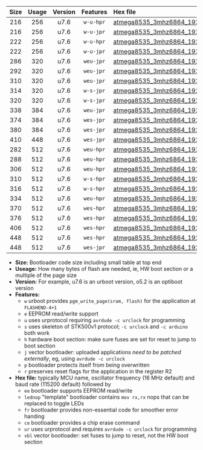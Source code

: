 |Size|Usage|Version|Features|Hex file|
|:-:|:-:|:-:|:-:|:--|
|216|256|u7.6|`w-u-hpr`|[atmega8535_3mhz6864_19200bps_ur.hex](https://raw.githubusercontent.com/stefanrueger/urboot/main//atmega8535_3mhz6864_19200bps_ur.hex)|
|216|256|u7.6|`w-u-jpr`|[atmega8535_3mhz6864_19200bps_ur_vbl.hex](https://raw.githubusercontent.com/stefanrueger/urboot/main//atmega8535_3mhz6864_19200bps_ur_vbl.hex)|
|222|256|u7.6|`w-u-hpr`|[atmega8535_3mhz6864_19200bps_lednop_ur.hex](https://raw.githubusercontent.com/stefanrueger/urboot/main//atmega8535_3mhz6864_19200bps_lednop_ur.hex)|
|222|256|u7.6|`w-u-jpr`|[atmega8535_3mhz6864_19200bps_lednop_ur_vbl.hex](https://raw.githubusercontent.com/stefanrueger/urboot/main//atmega8535_3mhz6864_19200bps_lednop_ur_vbl.hex)|
|286|320|u7.6|`weu-jpr`|[atmega8535_3mhz6864_19200bps_ee_ur_vbl.hex](https://raw.githubusercontent.com/stefanrueger/urboot/main//atmega8535_3mhz6864_19200bps_ee_ur_vbl.hex)|
|292|320|u7.6|`weu-jpr`|[atmega8535_3mhz6864_19200bps_ee_lednop_ur_vbl.hex](https://raw.githubusercontent.com/stefanrueger/urboot/main//atmega8535_3mhz6864_19200bps_ee_lednop_ur_vbl.hex)|
|310|320|u7.6|`weu-jpr`|[atmega8535_3mhz6864_19200bps_ee_lednop_fr_ur_vbl.hex](https://raw.githubusercontent.com/stefanrueger/urboot/main//atmega8535_3mhz6864_19200bps_ee_lednop_fr_ur_vbl.hex)|
|314|320|u7.6|`w-s-jpr`|[atmega8535_3mhz6864_19200bps_vbl.hex](https://raw.githubusercontent.com/stefanrueger/urboot/main//atmega8535_3mhz6864_19200bps_vbl.hex)|
|320|320|u7.6|`w-s-jpr`|[atmega8535_3mhz6864_19200bps_lednop_vbl.hex](https://raw.githubusercontent.com/stefanrueger/urboot/main//atmega8535_3mhz6864_19200bps_lednop_vbl.hex)|
|338|384|u7.6|`weu-jpr`|[atmega8535_3mhz6864_19200bps_ee_lednop_fr_ce_ur_vbl.hex](https://raw.githubusercontent.com/stefanrueger/urboot/main//atmega8535_3mhz6864_19200bps_ee_lednop_fr_ce_ur_vbl.hex)|
|374|384|u7.6|`wes-jpr`|[atmega8535_3mhz6864_19200bps_ee_vbl.hex](https://raw.githubusercontent.com/stefanrueger/urboot/main//atmega8535_3mhz6864_19200bps_ee_vbl.hex)|
|380|384|u7.6|`wes-jpr`|[atmega8535_3mhz6864_19200bps_ee_lednop_vbl.hex](https://raw.githubusercontent.com/stefanrueger/urboot/main//atmega8535_3mhz6864_19200bps_ee_lednop_vbl.hex)|
|410|448|u7.6|`wes-jpr`|[atmega8535_3mhz6864_19200bps_ee_lednop_fr_vbl.hex](https://raw.githubusercontent.com/stefanrueger/urboot/main//atmega8535_3mhz6864_19200bps_ee_lednop_fr_vbl.hex)|
|282|512|u7.6|`weu-hpr`|[atmega8535_3mhz6864_19200bps_ee_ur.hex](https://raw.githubusercontent.com/stefanrueger/urboot/main//atmega8535_3mhz6864_19200bps_ee_ur.hex)|
|288|512|u7.6|`weu-hpr`|[atmega8535_3mhz6864_19200bps_ee_lednop_ur.hex](https://raw.githubusercontent.com/stefanrueger/urboot/main//atmega8535_3mhz6864_19200bps_ee_lednop_ur.hex)|
|306|512|u7.6|`weu-hpr`|[atmega8535_3mhz6864_19200bps_ee_lednop_fr_ur.hex](https://raw.githubusercontent.com/stefanrueger/urboot/main//atmega8535_3mhz6864_19200bps_ee_lednop_fr_ur.hex)|
|310|512|u7.6|`w-s-hpr`|[atmega8535_3mhz6864_19200bps.hex](https://raw.githubusercontent.com/stefanrueger/urboot/main//atmega8535_3mhz6864_19200bps.hex)|
|316|512|u7.6|`w-s-hpr`|[atmega8535_3mhz6864_19200bps_lednop.hex](https://raw.githubusercontent.com/stefanrueger/urboot/main//atmega8535_3mhz6864_19200bps_lednop.hex)|
|334|512|u7.6|`weu-hpr`|[atmega8535_3mhz6864_19200bps_ee_lednop_fr_ce_ur.hex](https://raw.githubusercontent.com/stefanrueger/urboot/main//atmega8535_3mhz6864_19200bps_ee_lednop_fr_ce_ur.hex)|
|370|512|u7.6|`wes-hpr`|[atmega8535_3mhz6864_19200bps_ee.hex](https://raw.githubusercontent.com/stefanrueger/urboot/main//atmega8535_3mhz6864_19200bps_ee.hex)|
|376|512|u7.6|`wes-hpr`|[atmega8535_3mhz6864_19200bps_ee_lednop.hex](https://raw.githubusercontent.com/stefanrueger/urboot/main//atmega8535_3mhz6864_19200bps_ee_lednop.hex)|
|406|512|u7.6|`wes-hpr`|[atmega8535_3mhz6864_19200bps_ee_lednop_fr.hex](https://raw.githubusercontent.com/stefanrueger/urboot/main//atmega8535_3mhz6864_19200bps_ee_lednop_fr.hex)|
|448|512|u7.6|`wes-hpr`|[atmega8535_3mhz6864_19200bps_ee_lednop_fr_ce.hex](https://raw.githubusercontent.com/stefanrueger/urboot/main//atmega8535_3mhz6864_19200bps_ee_lednop_fr_ce.hex)|
|448|512|u7.6|`wes-jpr`|[atmega8535_3mhz6864_19200bps_ee_lednop_fr_ce_vbl.hex](https://raw.githubusercontent.com/stefanrueger/urboot/main//atmega8535_3mhz6864_19200bps_ee_lednop_fr_ce_vbl.hex)|

- **Size:** Bootloader code size including small table at top end
- **Useage:** How many bytes of flash are needed, ie, HW boot section or a multiple of the page size
- **Version:** For example, u7.6 is an urboot version, o5.2 is an optiboot version
- **Features:**
  + `w` urboot provides `pgm_write_page(sram, flash)` for the application at `FLASHEND-4+1`
  + `e` EEPROM read/write support
  + `u` uses urprotocol requiring `avrdude -c urclock` for programming
  + `s` uses skeleton of STK500v1 protocol; `-c urclock` and `-c arduino` both work
  + `h` hardware boot section: make sure fuses are set for reset to jump to boot section
  + `j` vector bootloader: uploaded applications *need to be patched externally*, eg, using `avrdude -c urclock`
  + `p` bootloader protects itself from being overwritten
  + `r` preserves reset flags for the application in the register R2
- **Hex file:** typically MCU name, oscillator frequency (16 MHz default) and baud rate (115200 default) followed by
  + `ee` bootloader supports EEPROM read/write
  + `lednop` "template" bootloader contains `mov rx,rx` nops that can be replaced to toggle LEDs
  + `fr` bootloader provides non-essential code for smoother error handing
  + `ce` bootloader provides a chip erase command
  + `ur` uses urprotocol and requires `avrdude -c urclock` for programming
  + `vbl` vector bootloader: set fuses to jump to reset, not the HW boot section
